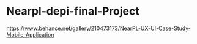 # Nearpl-depi-final-Project
https://www.behance.net/gallery/210473173/NearPL-UX-UI-Case-Study-Mobile-Application

